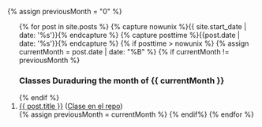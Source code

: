 
  {% assign previousMonth = "0" %}
<ol>
  {% for post in site.posts %}
     {% capture nowunix %}{{ site.start_date | date: '%s'}}{% endcapture %}
     {% capture posttime %}{{post.date | date: '%s'}}{% endcapture %}
     {% if posttime > nowunix %}
       {% assign currentMonth = post.date | date: "%B" %}
        {% if currentMonth != previousMonth %}
<br/>
<h3> Classes Duraduring the month of {{ currentMonth }}</h3>
</ol>
<ol reversed>
        {% endif %}
<li> <a href="{{ post.url }}">{{ post.title }}</a> (<a href="{{site.repo_apuntes}}/tree/master/{{post.path}}">Clase en el repo</a>) </li>
      {% assign previousMonth = currentMonth %}
     {% endif%}
  {% endfor %}
</ol>
